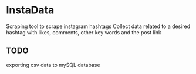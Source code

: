 # InstaData
Scraping tool to scrape instagram hashtags
Collect data related to a desired hashtag with likes, comments, other key words and the post link

## TODO
exporting csv data to mySQL database
